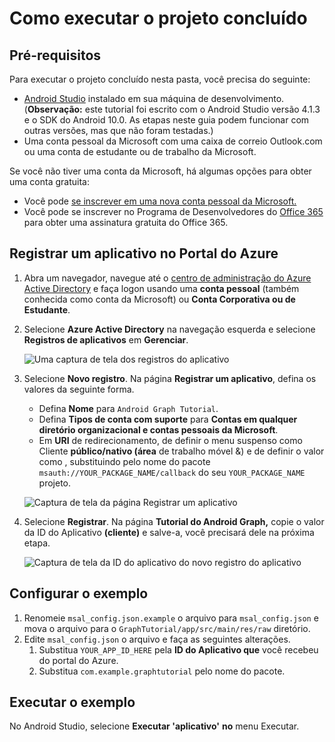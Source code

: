 # <a name="how-to-run-the-completed-project"></a>Como executar o projeto concluído

## <a name="prerequisites"></a>Pré-requisitos

Para executar o projeto concluído nesta pasta, você precisa do seguinte:

- [Android Studio](https://developer.android.com/studio/) instalado em sua máquina de desenvolvimento. (**Observação:** este tutorial foi escrito com o Android Studio versão 4.1.3 e o SDK do Android 10.0. As etapas neste guia podem funcionar com outras versões, mas que não foram testadas.)
- Uma conta pessoal da Microsoft com uma caixa de correio Outlook.com ou uma conta de estudante ou de trabalho da Microsoft.

Se você não tiver uma conta da Microsoft, há algumas opções para obter uma conta gratuita:

- Você pode [se inscrever em uma nova conta pessoal da Microsoft.](https://signup.live.com/signup?wa=wsignin1.0&rpsnv=12&ct=1454618383&rver=6.4.6456.0&wp=MBI_SSL_SHARED&wreply=https://mail.live.com/default.aspx&id=64855&cbcxt=mai&bk=1454618383&uiflavor=web&uaid=b213a65b4fdc484382b6622b3ecaa547&mkt=E-US&lc=1033&lic=1)
- Você pode se inscrever no Programa de Desenvolvedores do [Office 365](https://developer.microsoft.com/office/dev-program) para obter uma assinatura gratuita do Office 365.

## <a name="register-an-application-with-the-azure-portal"></a>Registrar um aplicativo no Portal do Azure

1. Abra um navegador, navegue até o [centro de administração do Azure Active Directory](https://aad.portal.azure.com) e faça logon usando uma **conta pessoal** (também conhecida como conta da Microsoft) ou **Conta Corporativa ou de Estudante**.

1. Selecione **Azure Active Directory** na navegação esquerda e selecione **Registros de aplicativos** em **Gerenciar**.

    ![Uma captura de tela dos registros do aplicativo ](../tutorial/images/aad-portal-app-registrations.png)

1. Selecione **Novo registro**. Na página **Registrar um aplicativo**, defina os valores da seguinte forma.

    - Defina **Nome** para `Android Graph Tutorial`.
    - Defina **Tipos de conta com suporte** para **Contas em qualquer diretório organizacional e contas pessoais da Microsoft**.
    - Em **URI** de redirecionamento, de definir o menu suspenso como Cliente **público/nativo (área** de trabalho móvel &) e de definir o valor como , substituindo pelo nome do pacote `msauth://YOUR_PACKAGE_NAME/callback` do seu `YOUR_PACKAGE_NAME` projeto.

    ![Captura de tela da página Registrar um aplicativo](../tutorial/images/aad-register-an-app.png)

1. Selecione **Registrar**. Na página **Tutorial do Android Graph,** copie o valor da ID do Aplicativo **(cliente)** e salve-a, você precisará dele na próxima etapa.

    ![Captura de tela da ID do aplicativo do novo registro do aplicativo](../tutorial/images/aad-application-id.png)

## <a name="configure-the-sample"></a>Configurar o exemplo

1. Renomeie `msal_config.json.example` o arquivo para `msal_config.json` e mova o arquivo para o `GraphTutorial/app/src/main/res/raw` diretório.
1. Edite `msal_config.json` o arquivo e faça as seguintes alterações.
    1. Substitua `YOUR_APP_ID_HERE` pela **ID do Aplicativo que** você recebeu do portal do Azure.
    1. Substitua `com.example.graphtutorial` pelo nome do pacote.

## <a name="run-the-sample"></a>Executar o exemplo

No Android Studio, selecione **Executar 'aplicativo'** **no** menu Executar.
